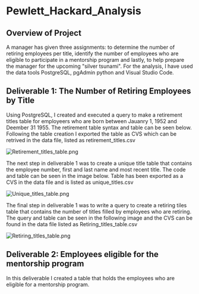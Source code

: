 # Pewlett_Hackard_Analysis

## Overview of Project
A manager has given three assignments: to determine the number of retiring employees per title, identify the number of employees who are eligible to participate in a mentorship program and lastly, to help prepare the manager for the upcoming "silver tsunami". For the analysis, I have used the data tools PostgreSQL, pgAdmin python and Visual Studio Code.

## Deliverable 1: The Number of Retiring Employees by Title
Using PostgreSQL, I created and executed a query to make a retirement titles table for employeers who are born between Jauanry 1, 1952 and Deember 31 1955. The retirement table syntax and table can be seen below. Following the table creation I exported the table as CVS which can be retrived in the data file, listed as retirement_titles.csv

![Retirement_titles_table.png](https://user-images.githubusercontent.com/48603147/145732284-f42c55d7-f057-4b84-bf7b-1c4efbcb5a2a.png)

The next step in deliverable 1 was to create a unique title table that contains the employee number, first and last name and most recent title. The code and table can be seen in the image below. Table has been exported as a CVS in the data file and is listed as unique_titles.csv

![Unique_titles_table.png](https://user-images.githubusercontent.com/48603147/145732245-9bcd65f6-b25b-4c73-864b-9e1c09d286f1.png)

The final step in deliverable 1 was to write a query to create a retiring tiles table that contains the number of titles filled by employees who are retiring. The query and table can be seen in the following image and the CVS can be found in the data file listed as Retiring_titles_table.csv

![Retiring_titles_table.png](https://user-images.githubusercontent.com/48603147/145732205-23aaf015-fc09-4d6a-a235-efc87e8d408e.png)

## Deliverable 2: Employees eligible for the mentorship program
In this deliverable I created a table that holds the employees who are eligible for a mentorship program. 
